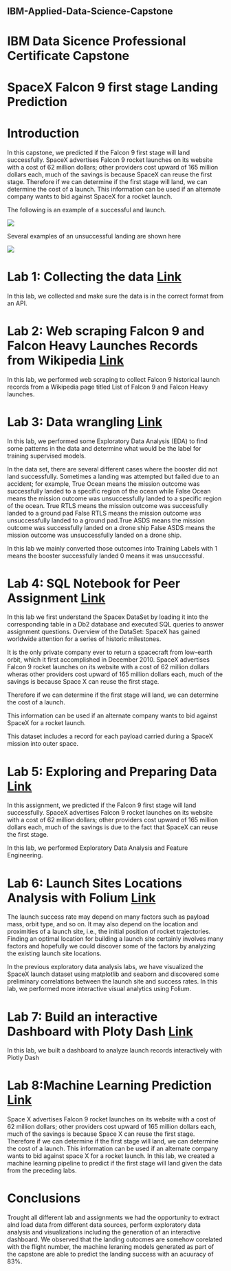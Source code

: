 ## IBM-Applied-Data-Science-Capstone
# IBM Data Sicence Professional Certificate Capstone

# SpaceX Falcon 9 first stage Landing Prediction
# Introduction
In this capstone, we predicted if the Falcon 9 first stage will land successfully. SpaceX advertises Falcon 9 rocket launches on its website with a cost of 62 million dollars; other providers cost upward of 165 million dollars each, much of the savings is because SpaceX can reuse the first stage. Therefore if we can determine if the first stage will land, we can determine the cost of a launch. This information can be used if an alternate company wants to bid against SpaceX for a rocket launch. 

The following is an example of a successful and launch.

![](https://cf-courses-data.s3.us.cloud-object-storage.appdomain.cloud/IBMDeveloperSkillsNetwork-DS0701EN-SkillsNetwork/lab_v2/images/landing_1.gif)

Several examples of an unsuccessful landing are shown here

![](https://cf-courses-data.s3.us.cloud-object-storage.appdomain.cloud/IBMDeveloperSkillsNetwork-DS0701EN-SkillsNetwork/lab_v2/images/crash.gif)

# Lab 1: Collecting the data [Link](https://github.com/jesushidalgosanchez/IBM-Applied-Data-Science-Capstone/blob/main/01.-jupyter-labs-spacex-data-collection-api.ipynb)

In this lab, we collected and make sure the data is in the correct format from an API.

# Lab 2: Web scraping Falcon 9 and Falcon Heavy Launches Records from Wikipedia [Link](https://github.com/jesushidalgosanchez/IBM-Applied-Data-Science-Capstone/blob/main/02.-jupyter-labs-webscraping.ipynb)

In this lab, we performed web scraping to collect Falcon 9 historical launch records from a Wikipedia page titled List of Falcon 9 and Falcon Heavy launches.

# Lab 3: Data wrangling [Link](https://github.com/jesushidalgosanchez/IBM-Applied-Data-Science-Capstone/blob/main/03.-labs-jupyter-spacex-Data%20wrangling.ipynb)

In this lab, we performed some Exploratory Data Analysis (EDA) to find some patterns in the data and determine what would be the label for training supervised models.

In the data set, there are several different cases where the booster did not land successfully. Sometimes a landing was attempted but failed due to an accident; for example, True Ocean means the mission outcome was successfully landed to a specific region of the ocean while False Ocean means the mission outcome was unsuccessfully landed to a specific region of the ocean. True RTLS means the mission outcome was successfully landed to a ground pad False RTLS means the mission outcome was unsuccessfully landed to a ground pad.True ASDS means the mission outcome was successfully landed on a drone ship False ASDS means the mission outcome was unsuccessfully landed on a drone ship.

In this lab we  mainly converted those outcomes into Training Labels with 1 means the booster successfully landed 0 means it was unsuccessful.

# Lab 4: SQL Notebook for Peer Assignment [Link](https://github.com/jesushidalgosanchez/IBM-Applied-Data-Science-Capstone/blob/main/04.-jupyter-labs-eda-sql-coursera_sqllite.ipynb)

In this lab we first understand the Spacex DataSet by loading it into the corresponding table in a Db2 database and executed SQL queries to answer assignment questions.
Overview of the DataSet: SpaceX has gained worldwide attention for a series of historic milestones.

It is the only private company ever to return a spacecraft from low-earth orbit, which it first accomplished in December 2010. SpaceX advertises Falcon 9 rocket launches on its website with a cost of 62 million dollars wheras other providers cost upward of 165 million dollars each, much of the savings is because Space X can reuse the first stage.

Therefore if we can determine if the first stage will land, we can determine the cost of a launch.

This information can be used if an alternate company wants to bid against SpaceX for a rocket launch.

This dataset includes a record for each payload carried during a SpaceX mission into outer space.

# Lab 5: Exploring and Preparing Data [Link](https://github.com/jesushidalgosanchez/IBM-Applied-Data-Science-Capstone/blob/main/05.-jupyter-labs-eda-dataviz.ipynb)

In this assignment, we predicted if the Falcon 9 first stage will land successfully. SpaceX advertises Falcon 9 rocket launches on its website with a cost of 62 million dollars; other providers cost upward of 165 million dollars each, much of the savings is due to the fact that SpaceX can reuse the first stage.

In this lab, we performed Exploratory Data Analysis and Feature Engineering.

# Lab 6: Launch Sites Locations Analysis with Folium [Link](https://github.com/jesushidalgosanchez/IBM-Applied-Data-Science-Capstone/blob/main/06.-lab_jupyter_launch_site_location.ipynb)

The launch success rate may depend on many factors such as payload mass, orbit type, and so on. It may also depend on the location and proximities of a launch site, i.e., the initial position of rocket trajectories. Finding an optimal location for building a launch site certainly involves many factors and hopefully we could discover some of the factors by analyzing the existing launch site locations.

In the previous exploratory data analysis labs, we have visualized the SpaceX launch dataset using matplotlib and seaborn and discovered some preliminary correlations between the launch site and success rates. In this lab, we performed more interactive visual analytics using Folium.

# Lab 7: Build an interactive Dashboard with Ploty Dash [Link](https://github.com/jesushidalgosanchez/IBM-Applied-Data-Science-Capstone/blob/main/07.-spacex_dash_app.py)

In this lab, we built a dashboard to analyze launch records interactively with Plotly Dash

# Lab 8:Machine Learning Prediction [Link](https://github.com/jesushidalgosanchez/IBM-Applied-Data-Science-Capstone/blob/main/08.-SpaceX_Machine_Learning_Prediction_Part_5.jupyterlite.ipynb)

Space X advertises Falcon 9 rocket launches on its website with a cost of 62 million dollars; other providers cost upward of 165 million dollars each, much of the savings is because Space X can reuse the first stage. Therefore if we can determine if the first stage will land, we can determine the cost of a launch. This information can be used if an alternate company wants to bid against space X for a rocket launch. In this lab, we created a machine learning pipeline to predict if the first stage will land given the data from the preceding labs.

# Conclusions

Trought all different lab and assignments we had the opportunity to extract alnd load data from different data sources, perform exploratory data analysis and visualizations including the generation of an interactive dashboard. We observed that the landing outocmes are somehow corelated with the flight number, the machine leraning models generated as part of the capstone are able to predict the landing success with an acuuracy of 83%.
